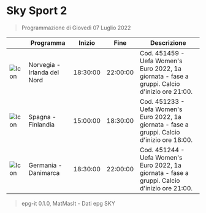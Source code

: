 # Sky Sport 2
> Programmazione di Giovedì 07 Luglio 2022

||Programma|Inizio|Fine|Descrizione|
|---|---|---|---|---|
|![Icon](https://guidatv.sky.it/uuid/102ee0fc-3849-42f3-80cb-17d868bdbe5a/cover?md5ChecksumParam=77649337a85f273a673a835d8297ba48)|Norvegia - Irlanda del Nord|18:30:00|22:00:00|Cod. 451459 - Uefa Women&#039;s Euro 2022, 1a giornata - fase a gruppi. Calcio d&#039;inizio ore 21:00.
|![Icon](https://guidatv.sky.it/uuid/53429542-9acd-48cf-bc20-8b5e8bbd3137/cover?md5ChecksumParam=05d842332a9a6a4f15a93f220a3c2c5a)|Spagna - Finlandia|15:00:00|18:30:00|Cod. 451233 - Uefa Women&#039;s Euro 2022, 1a giornata - fase a gruppi. Calcio d&#039;inizio ore 18:00.
|![Icon](https://guidatv.sky.it/uuid/2924c307-2b2d-40bc-9df0-c2f189959a2e/cover?md5ChecksumParam=51e5c3203b2c8f9aa198ab5f538617bb)|Germania - Danimarca|18:30:00|22:00:00|Cod. 451244 - Uefa Women&#039;s Euro 2022, 1a giornata - fase a gruppi. Calcio d&#039;inizio ore 21:00.



 > epg-it 0.1.0, MatMasIt - Dati epg SKY